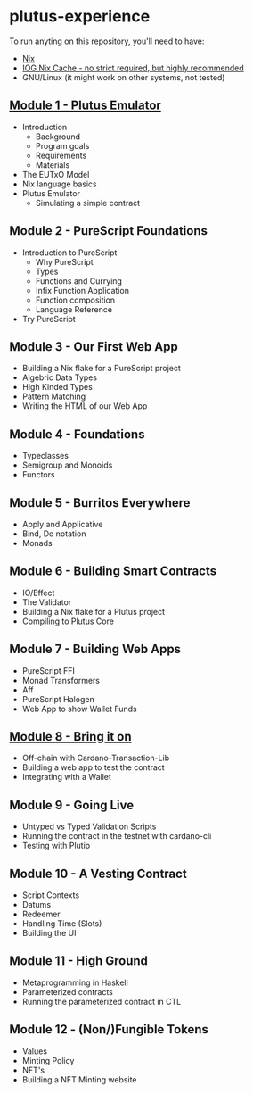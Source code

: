 # plutus-experience

To run anyting on this repository, you'll need to have:

- [Nix](https://nixos.org)
- [IOG Nix Cache - no strict required, but highly recommended](https://input-output-hk.github.io/haskell.nix/tutorials/getting-started.html#setting-up-the-binary-cache)
- GNU/Linux (it might work on other systems, not tested)

## [Module 1 - Plutus Emulator](modules/M01-plutus-emulator)

- Introduction
  - Background
  - Program goals
  - Requirements
  - Materials
- The EUTxO Model
- Nix language basics
- Plutus Emulator
  - Simulating a simple contract

## Module 2 - PureScript Foundations
- Introduction to PureScript
  - Why PureScript
  - Types
  - Functions and Currying
  - Infix Function Application
  - Function composition
  - Language Reference
- Try PureScript

## Module 3 - Our First Web App

- Building a Nix flake for a PureScript project
- Algebric Data Types
- High Kinded Types
- Pattern Matching
- Writing the HTML of our Web App

## Module 4 - Foundations

- Typeclasses
- Semigroup and Monoids
- Functors

## Module 5 - Burritos Everywhere

- Apply and Applicative
- Bind, Do notation
- Monads

## Module 6 - Building Smart Contracts

- IO/Effect
- The Validator
- Building a Nix flake for a Plutus project
- Compiling to Plutus Core

## Module 7 - Building Web Apps

- PureScript FFI
- Monad Transformers
- Aff
- PureScript Halogen
- Web App to show Wallet Funds

## [Module 8 - Bring it on](modules/M08-bring-it-on)

- Off-chain with Cardano-Transaction-Lib
- Building a web app to test the contract
- Integrating with a Wallet

## Module 9 - Going Live

- Untyped vs Typed Validation Scripts
- Running the contract in the testnet with cardano-cli
- Testing with Plutip

## Module 10 - A Vesting Contract

- Script Contexts
- Datums
- Redeemer
- Handling Time (Slots)
- Building the UI

## Module 11 - High Ground

- Metaprogramming in Haskell
- Parameterized contracts
- Running the parameterized contract in CTL

## Module 12 - (Non/)Fungible Tokens
- Values
- Minting Policy
- NFT's
- Building a NFT Minting website
